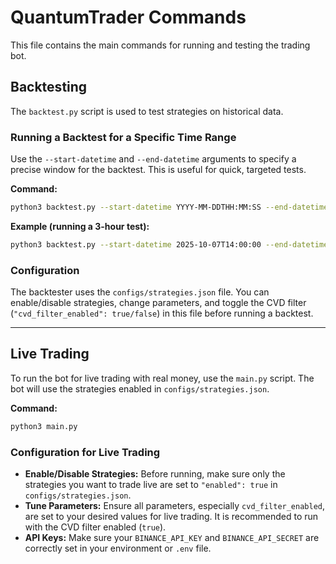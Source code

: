# QuantumTrader Commands

This file contains the main commands for running and testing the trading bot.

## Backtesting

The `backtest.py` script is used to test strategies on historical data.

### Running a Backtest for a Specific Time Range

Use the `--start-datetime` and `--end-datetime` arguments to specify a precise window for the backtest. This is useful for quick, targeted tests.

**Command:**
```bash
python3 backtest.py --start-datetime YYYY-MM-DDTHH:MM:SS --end-datetime YYYY-MM-DDTHH:MM:SS
```

**Example (running a 3-hour test):**
```bash
python3 backtest.py --start-datetime 2025-10-07T14:00:00 --end-datetime 2025-10-07T17:00:00
```

### Configuration

The backtester uses the `configs/strategies.json` file. You can enable/disable strategies, change parameters, and toggle the CVD filter (`"cvd_filter_enabled": true/false`) in this file before running a backtest.

---

## Live Trading

To run the bot for live trading with real money, use the `main.py` script. The bot will use the strategies enabled in `configs/strategies.json`.

**Command:**
```bash
python3 main.py
```

### Configuration for Live Trading

- **Enable/Disable Strategies:** Before running, make sure only the strategies you want to trade live are set to `"enabled": true` in `configs/strategies.json`.
- **Tune Parameters:** Ensure all parameters, especially `cvd_filter_enabled`, are set to your desired values for live trading. It is recommended to run with the CVD filter enabled (`true`).
- **API Keys:** Make sure your `BINANCE_API_KEY` and `BINANCE_API_SECRET` are correctly set in your environment or `.env` file.
